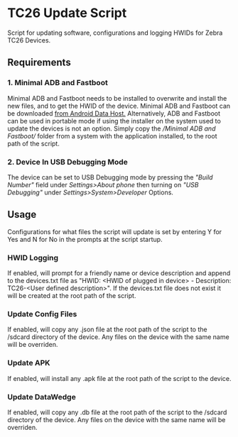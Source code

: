 # TC26 Update Script
 Script for updating software, configurations and logging HWIDs for Zebra TC26 Devices.

## Requirements
### 1. Minimal ADB and Fastboot
Minimal ADB and Fastboot needs to be installed to overwrite and install the new files, and to get the HWID of the device.
Minimal ADB and Fastboot can be downloaded [from Android Data Host.](https://androiddatahost.com/uq6us)
Alternatively, ADB and Fastboot can be used in portable mode if using the installer on the system used to update the devices is not an option. Simply copy the */Minimal ADB and Fastboot/* folder from a system with the application installed, to the root path of the script.
### 2. Device In USB Debugging Mode
The device can be set to USB Debugging mode by pressing the *"Build Number"* field under *Settings>About phone* then turning on *"USB Debugging"* under *Settings>System>Developer* Options.
## Usage
Configurations for what files the script will update is set by entering Y for Yes and N for No in the prompts at the script startup.
### HWID Logging
If enabled, will prompt for a friendly name or device description and append to the devices.txt file as "HWID: \<HWID of plugged in device> - Description: TC26-\<User defined description>". If the devices.txt file does not exist it will be created at the root path of the script.
### Update Config Files
If enabled, will copy any .json file at the root path of the script to the /sdcard directory of the device. Any files on the device with the same name will be overriden.
### Update APK
If enabled, will install any .apk file at the root path of the script to the device.
### Update DataWedge
If enabled, will copy any .db file at the root path of the script to the /sdcard directory of the device. Any files on the device with the same name will be overriden.